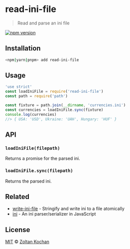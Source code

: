 # read-ini-file

> Read and parse an ini file

<!--@shields('npm')-->
[![npm version](https://img.shields.io/npm/v/read-ini-file.svg)](https://www.npmjs.com/package/read-ini-file)
<!--/@-->

## Installation

```sh
<npm|yarn|pnpm> add read-ini-file
```

## Usage

<!--@example('./example/index.js')-->
```js
'use strict'
const loadIniFile = require('read-ini-file')
const path = require('path')

const fixture = path.join(__dirname, 'currencies.ini')
const currencies = loadIniFile.sync(fixture)
console.log(currencies)
//> { USA: 'USD', Ukraine: 'UAH', Hungary: 'HUF' }
```
<!--/@-->

## API

### `loadIniFile(filepath)`

Returns a promise for the parsed ini.

### `loadIniFile.sync(filepath)`

Returns the parsed ini.

## Related

- [write-ini-file](https://github.com/zkochan/write-ini-file) - Stringify and write ini to a file atomically
- [ini](https://github.com/npm/ini) - An ini parser/serializer in JavaScript

## License

[MIT](./LICENSE) © [Zoltan Kochan](https://www.kochan.io)
